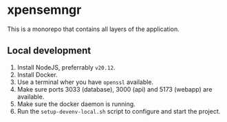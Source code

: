 # xpensemngr

This is a monorepo that contains all layers of the application.

## Local development

1. Install NodeJS, preferrably `v20.12`.
1. Install Docker.
1. Use a terminal wher you have `openssl` available.
1. Make sure ports 3033 (database), 3000 (api) and 5173 (webapp) are available.
1. Make sure the docker daemon is running.
1. Run the `setup-devenv-local.sh` script to configure and start the project.
